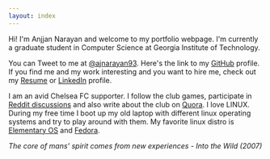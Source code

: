 ```yaml
---
layout: index
---
```


Hi! I'm Anjjan Narayan and welcome to my portfolio webpage. I'm currently a graduate student in Computer Science at Georgia Institute of Technology. 

You can Tweet to me at [@ajnarayan93](http://twitter.com/ajnarayan93). Here's the link to my [GitHub](http://github.com/ajnarayan) profile. 
If you find me and my work interesting and you want to hire me, check out my [Resume](https://drive.google.com/open?id=0BwkX2UU5CDHRWjUzMnVNd3pIRUE) or [LinkedIn](http://www.linkedin.com/in/narayananjjan) profile.


I am an avid Chelsea FC supporter. I follow the club games, participate in [Reddit discussions](https://www.reddit.com/r/chelseafc/) and also write about the club on [Quora](https://www.quora.com/profile/Anjjan-Narayan). I love LINUX. During my free time I boot up my old laptop with different linux operating systems and try to play around with them. My favorite linux distro is [Elementary OS](https://elementary.io/) and [Fedora](https://getfedora.org/).  



*The core of mans' spirit comes from new experiences* - *Into the Wild (2007)*
